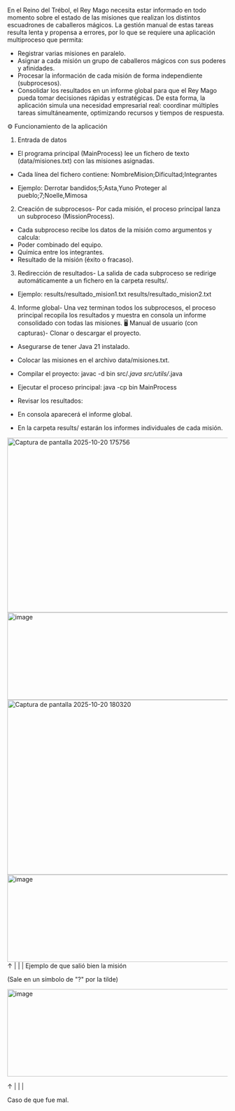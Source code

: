 En el Reino del Trébol, el Rey Mago necesita estar informado en todo momento sobre el estado de las misiones que realizan los distintos escuadrones de caballeros mágicos.
La gestión manual de estas tareas resulta lenta y propensa a errores, por lo que se requiere una aplicación multiproceso que permita:
- Registrar varias misiones en paralelo.
- Asignar a cada misión un grupo de caballeros mágicos con sus poderes y afinidades.
- Procesar la información de cada misión de forma independiente (subprocesos).
- Consolidar los resultados en un informe global para que el Rey Mago pueda tomar decisiones rápidas y estratégicas.
De esta forma, la aplicación simula una necesidad empresarial real: coordinar múltiples tareas simultáneamente, optimizando recursos y tiempos de respuesta.

⚙️ Funcionamiento de la aplicación
1. Entrada de datos
- El programa principal (MainProcess) lee un fichero de texto (data/misiones.txt) con las misiones asignadas.
- Cada línea del fichero contiene:
NombreMision;Dificultad;Integrantes


- Ejemplo:
Derrotar bandidos;5;Asta,Yuno
Proteger al pueblo;7;Noelle,Mimosa
2. Creación de subprocesos- Por cada misión, el proceso principal lanza un subproceso (MissionProcess).
- Cada subproceso recibe los datos de la misión como argumentos y calcula:
- Poder combinado del equipo.
- Química entre los integrantes.
- Resultado de la misión (éxito o fracaso).
3. Redirección de resultados- La salida de cada subproceso se redirige automáticamente a un fichero en la carpeta results/.
- Ejemplo:
results/resultado_mision1.txt
results/resultado_mision2.txt
4. Informe global- Una vez terminan todos los subprocesos, el proceso principal recopila los resultados y muestra en consola un informe consolidado con todas las misiones.
🖥️ Manual de usuario (con capturas)- Clonar o descargar el proyecto.
- Asegurarse de tener Java 21 instalado.
- Colocar las misiones en el archivo data/misiones.txt.
- Compilar el proyecto:
javac -d bin src/*.java src/utils/*.java


- Ejecutar el proceso principal:
java -cp bin MainProcess


- Revisar los resultados:
- En consola aparecerá el informe global.
- En la carpeta results/ estarán los informes individuales de cada misión.

<img width="1000" height="400" alt="Captura de pantalla 2025-10-20 175756" src="https://github.com/user-attachments/assets/1cd4f024-346b-4f09-bdb9-3c7cf9f1f8f0" />

<img width="600" height="200" alt="image" src="https://github.com/user-attachments/assets/e8ce341a-708b-49f3-b4e2-719e859c1146" />

<img width="600" height="400" alt="Captura de pantalla 2025-10-20 180320" src="https://github.com/user-attachments/assets/b486f6bd-133b-47f9-81f9-1f27807f7f5f" />


<img width="900" height="200" alt="image" src="https://github.com/user-attachments/assets/88a01880-2541-483e-b25a-3d6e77365614" /> 
↑
|
|
|
Ejemplo de que salió bien la misión

(Sale en un símbolo de "?" por la tilde)

<img width="900" height="200" alt="image" src="https://github.com/user-attachments/assets/613298fa-e557-4e3f-b629-9299e70ea0ba" />

↑
|
|
|

Caso de que fue mal.









